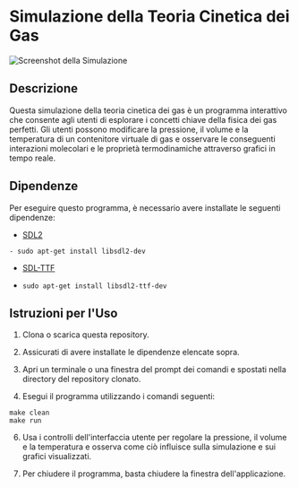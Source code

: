 # Simulazione della Teoria Cinetica dei Gas

![Screenshot della Simulazione](https://i.imgur.com/QaOpBiv.gif)

## Descrizione

Questa simulazione della teoria cinetica dei gas è un programma interattivo che consente agli utenti di esplorare i concetti chiave della fisica dei gas perfetti. Gli utenti possono modificare la pressione, il volume e la temperatura di un contenitore virtuale di gas e osservare le conseguenti interazioni molecolari e le proprietà termodinamiche attraverso grafici in tempo reale.

## Dipendenze

Per eseguire questo programma, è necessario avere installate le seguenti dipendenze:

- [SDL2](https://libsdl.org/)
```
- sudo apt-get install libsdl2-dev
```
  
- [SDL-TTF](https://www.libsdl.org/projects/SDL_ttf/)
- ```
  sudo apt-get install libsdl2-ttf-dev
  ```

## Istruzioni per l'Uso

1. Clona o scarica questa repository.

2. Assicurati di avere installate le dipendenze elencate sopra.

3. Apri un terminale o una finestra del prompt dei comandi e spostati nella directory del repository clonato.

4. Esegui il programma utilizzando i comandi seguenti:

```
make clean
make run
```

6. Usa i controlli dell'interfaccia utente per regolare la pressione, il volume e la temperatura e osserva come ciò influisce sulla simulazione e sui grafici visualizzati.

7. Per chiudere il programma, basta chiudere la finestra dell'applicazione.
